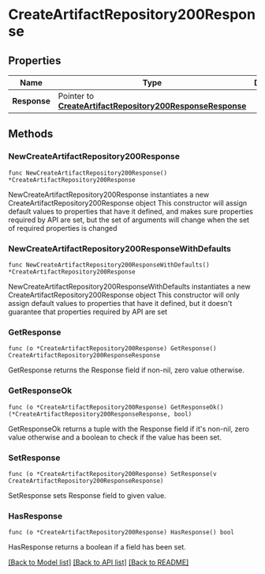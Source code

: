 # CreateArtifactRepository200Response

## Properties

Name | Type | Description | Notes
------------ | ------------- | ------------- | -------------
**Response** | Pointer to [**CreateArtifactRepository200ResponseResponse**](CreateArtifactRepository200ResponseResponse.md) |  | [optional] 

## Methods

### NewCreateArtifactRepository200Response

`func NewCreateArtifactRepository200Response() *CreateArtifactRepository200Response`

NewCreateArtifactRepository200Response instantiates a new CreateArtifactRepository200Response object
This constructor will assign default values to properties that have it defined,
and makes sure properties required by API are set, but the set of arguments
will change when the set of required properties is changed

### NewCreateArtifactRepository200ResponseWithDefaults

`func NewCreateArtifactRepository200ResponseWithDefaults() *CreateArtifactRepository200Response`

NewCreateArtifactRepository200ResponseWithDefaults instantiates a new CreateArtifactRepository200Response object
This constructor will only assign default values to properties that have it defined,
but it doesn't guarantee that properties required by API are set

### GetResponse

`func (o *CreateArtifactRepository200Response) GetResponse() CreateArtifactRepository200ResponseResponse`

GetResponse returns the Response field if non-nil, zero value otherwise.

### GetResponseOk

`func (o *CreateArtifactRepository200Response) GetResponseOk() (*CreateArtifactRepository200ResponseResponse, bool)`

GetResponseOk returns a tuple with the Response field if it's non-nil, zero value otherwise
and a boolean to check if the value has been set.

### SetResponse

`func (o *CreateArtifactRepository200Response) SetResponse(v CreateArtifactRepository200ResponseResponse)`

SetResponse sets Response field to given value.

### HasResponse

`func (o *CreateArtifactRepository200Response) HasResponse() bool`

HasResponse returns a boolean if a field has been set.


[[Back to Model list]](../README.md#documentation-for-models) [[Back to API list]](../README.md#documentation-for-api-endpoints) [[Back to README]](../README.md)


